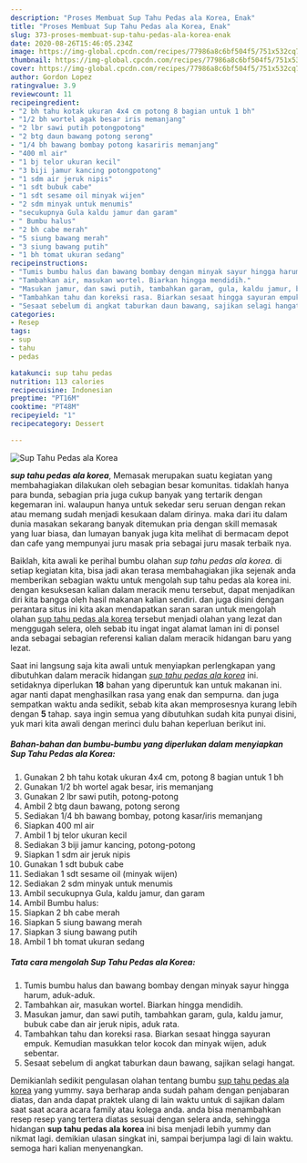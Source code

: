 ```yaml
---
description: "Proses Membuat Sup Tahu Pedas ala Korea, Enak"
title: "Proses Membuat Sup Tahu Pedas ala Korea, Enak"
slug: 373-proses-membuat-sup-tahu-pedas-ala-korea-enak
date: 2020-08-26T15:46:05.234Z
image: https://img-global.cpcdn.com/recipes/77986a8c6bf504f5/751x532cq70/sup-tahu-pedas-ala-korea-foto-resep-utama.jpg
thumbnail: https://img-global.cpcdn.com/recipes/77986a8c6bf504f5/751x532cq70/sup-tahu-pedas-ala-korea-foto-resep-utama.jpg
cover: https://img-global.cpcdn.com/recipes/77986a8c6bf504f5/751x532cq70/sup-tahu-pedas-ala-korea-foto-resep-utama.jpg
author: Gordon Lopez
ratingvalue: 3.9
reviewcount: 11
recipeingredient:
- "2 bh tahu kotak ukuran 4x4 cm potong 8 bagian untuk 1 bh"
- "1/2 bh wortel agak besar iris memanjang"
- "2 lbr sawi putih potongpotong"
- "2 btg daun bawang potong serong"
- "1/4 bh bawang bombay potong kasariris memanjang"
- "400 ml air"
- "1 bj telor ukuran kecil"
- "3 biji jamur kancing potongpotong"
- "1 sdm air jeruk nipis"
- "1 sdt bubuk cabe"
- "1 sdt sesame oil minyak wijen"
- "2 sdm minyak untuk menumis"
- "secukupnya Gula kaldu jamur dan garam"
- " Bumbu halus"
- "2 bh cabe merah"
- "5 siung bawang merah"
- "3 siung bawang putih"
- "1 bh tomat ukuran sedang"
recipeinstructions:
- "Tumis bumbu halus dan bawang bombay dengan minyak sayur hingga harum, aduk-aduk."
- "Tambahkan air, masukan wortel. Biarkan hingga mendidih."
- "Masukan jamur, dan sawi putih, tambahkan garam, gula, kaldu jamur, bubuk cabe dan air jeruk nipis, aduk rata."
- "Tambahkan tahu dan koreksi rasa. Biarkan sesaat hingga sayuran empuk. Kemudian masukkan telor kocok dan minyak wijen, aduk sebentar."
- "Sesaat sebelum di angkat taburkan daun bawang, sajikan selagi hangat."
categories:
- Resep
tags:
- sup
- tahu
- pedas

katakunci: sup tahu pedas 
nutrition: 113 calories
recipecuisine: Indonesian
preptime: "PT16M"
cooktime: "PT48M"
recipeyield: "1"
recipecategory: Dessert

---
```



![Sup Tahu Pedas ala Korea](https://img-global.cpcdn.com/recipes/77986a8c6bf504f5/751x532cq70/sup-tahu-pedas-ala-korea-foto-resep-utama.jpg)

<b><i>sup tahu pedas ala korea</i></b>, Memasak merupakan suatu kegiatan yang membahagiakan dilakukan oleh sebagian besar komunitas. tidaklah hanya para bunda, sebagian pria juga cukup banyak yang tertarik dengan kegemaran ini. walaupun hanya untuk sekedar seru seruan dengan rekan atau memang sudah menjadi kesukaan dalam dirinya. maka dari itu dalam dunia masakan sekarang banyak ditemukan pria dengan skill memasak yang luar biasa, dan lumayan banyak juga kita melihat di bermacam depot dan cafe yang mempunyai juru masak pria sebagai juru masak terbaik nya.



Baiklah, kita awali ke perihal bumbu olahan <i>sup tahu pedas ala korea</i>. di setiap kegiatan kita, bisa jadi akan terasa membahagiakan jika sejenak anda memberikan sebagian waktu untuk mengolah sup tahu pedas ala korea ini. dengan kesuksesan kalian dalam meracik menu tersebut, dapat menjadikan diri kita bangga oleh hasil makanan kalian sendiri. dan juga disini dengan perantara situs ini kita akan mendapatkan saran saran untuk mengolah olahan <u>sup tahu pedas ala korea</u> tersebut menjadi olahan yang lezat dan menggugah selera, oleh sebab itu ingat ingat alamat laman ini di ponsel anda sebagai sebagian referensi kalian dalam meracik hidangan baru yang lezat.


Saat ini langsung saja kita awali untuk menyiapkan perlengkapan yang dibutuhkan dalam meracik hidangan <u><i>sup tahu pedas ala korea</i></u> ini. setidaknya diperlukan <b>18</b> bahan yang diperuntuk kan untuk makanan ini. agar nanti dapat menghasilkan rasa yang enak dan sempurna. dan juga sempatkan waktu anda sedikit, sebab kita akan memprosesnya kurang lebih dengan <b>5</b> tahap. saya ingin semua yang dibutuhkan sudah kita punyai disini, yuk mari kita awali dengan merinci dulu bahan keperluan berikut ini.

<!--inarticleads1-->

##### Bahan-bahan dan bumbu-bumbu yang diperlukan dalam menyiapkan Sup Tahu Pedas ala Korea:

1. Gunakan 2 bh tahu kotak ukuran 4x4 cm, potong 8 bagian untuk 1 bh
1. Gunakan 1/2 bh wortel agak besar, iris memanjang
1. Gunakan 2 lbr sawi putih, potong-potong
1. Ambil 2 btg daun bawang, potong serong
1. Sediakan 1/4 bh bawang bombay, potong kasar/iris memanjang
1. Siapkan 400 ml air
1. Ambil 1 bj telor ukuran kecil
1. Sediakan 3 biji jamur kancing, potong-potong
1. Siapkan 1 sdm air jeruk nipis
1. Gunakan 1 sdt bubuk cabe
1. Sediakan 1 sdt sesame oil (minyak wijen)
1. Sediakan 2 sdm minyak untuk menumis
1. Ambil secukupnya Gula, kaldu jamur, dan garam
1. Ambil  Bumbu halus:
1. Siapkan 2 bh cabe merah
1. Siapkan 5 siung bawang merah
1. Siapkan 3 siung bawang putih
1. Ambil 1 bh tomat ukuran sedang




<!--inarticleads2-->

##### Tata cara mengolah Sup Tahu Pedas ala Korea:

1. Tumis bumbu halus dan bawang bombay dengan minyak sayur hingga harum, aduk-aduk.
1. Tambahkan air, masukan wortel. Biarkan hingga mendidih.
1. Masukan jamur, dan sawi putih, tambahkan garam, gula, kaldu jamur, bubuk cabe dan air jeruk nipis, aduk rata.
1. Tambahkan tahu dan koreksi rasa. Biarkan sesaat hingga sayuran empuk. Kemudian masukkan telor kocok dan minyak wijen, aduk sebentar.
1. Sesaat sebelum di angkat taburkan daun bawang, sajikan selagi hangat.




Demikianlah sedikit pengulasan olahan tentang bumbu <u>sup tahu pedas ala korea</u> yang yummy. saya berharap anda sudah paham dengan penjabaran diatas, dan anda dapat praktek ulang di lain waktu untuk di sajikan dalam saat saat acara acara family atau kolega anda. anda bisa menambahkan resep resep yang tertera diatas sesuai dengan selera anda, sehingga hidangan <b>sup tahu pedas ala korea</b> ini bisa menjadi lebih yummy dan nikmat lagi. demikian ulasan singkat ini, sampai berjumpa lagi di lain waktu. semoga hari kalian menyenangkan.
